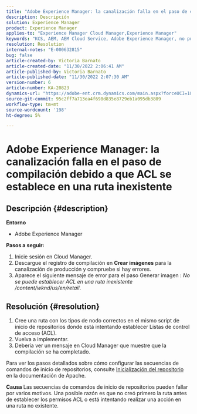 ```yaml
---
title: "Adobe Experience Manager: la canalización falla en el paso de compilación debido al ACL establecido en la ruta inexistente"
description: Descripción
solution: Experience Manager
product: Experience Manager
applies-to: "Experience Manager Cloud Manager,Experience Manager"
keywords: "KCS, AEM, AEM Cloud Service, Adobe Experience Manager, no puede establecer acl en una ruta inexistente"
resolution: Resolution
internal-notes: "E-000632815"
bug: false
article-created-by: Victoria Barnato
article-created-date: "11/30/2022 2:06:41 AM"
article-published-by: Victoria Barnato
article-published-date: "11/30/2022 2:07:30 AM"
version-number: 6
article-number: KA-20823
dynamics-url: "https://adobe-ent.crm.dynamics.com/main.aspx?forceUCI=1&pagetype=entityrecord&etn=knowledgearticle&id=3a453ba1-5370-ed11-9561-6045bd006a22"
source-git-commit: 95c2ff7a713ea4f698d835e8729eb1a095db3809
workflow-type: tm+mt
source-wordcount: '198'
ht-degree: 5%

---
```


# Adobe Experience Manager: la canalización falla en el paso de compilación debido a que ACL se establece en una ruta inexistente

## Descripción {#description}

<b>Entorno</b>
- Adobe Experience Manager

<b>Pasos a seguir:</b>
1. Inicie sesión en Cloud Manager.
2. Descargue el registro de compilación en <b>Crear imágenes</b> para la canalización de producción y compruebe si hay errores.
3. Aparece el siguiente mensaje de error para el paso Generar imagen : *No se puede establecer ACL en una ruta inexistente /content/wknd/us/en/retail*.



## Resolución {#resolution}


1. Cree una ruta con los tipos de nodo correctos en el mismo script de inicio de repositorios donde está intentando establecer Listas de control de acceso (ACL).
2. Vuelva a implementar.
3. Debería ver un mensaje en Cloud Manager que muestre que la compilación se ha completado.


Para ver los pasos detallados sobre cómo configurar las secuencias de comandos de inicio de repositorios, consulte [Inicialización del repositorio](https://sling.apache.org/documentation/bundles/repository-initialization.html) en la documentación de Apache.

<b>Causa</b>
Las secuencias de comandos de inicio de repositorios pueden fallar por varios motivos. Una posible razón es que no creó primero la ruta antes de establecer los permisos ACL o está intentando realizar una acción en una ruta no existente.
